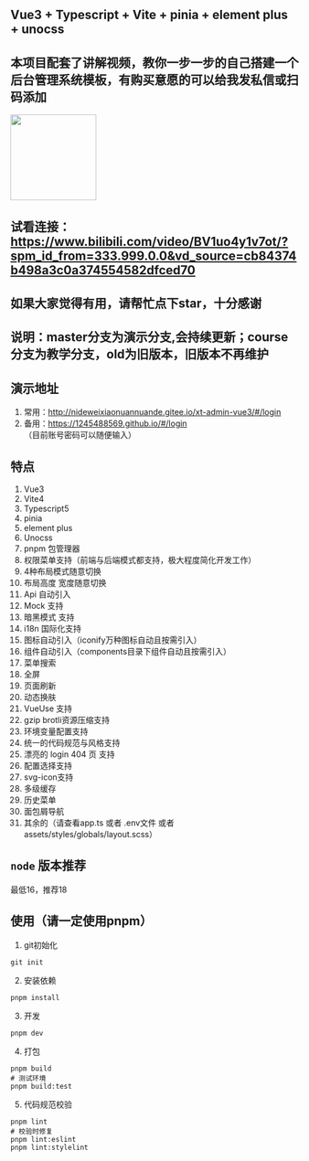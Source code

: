 ## Vue3 + Typescript + Vite + pinia + element plus + unocss

## 本项目配套了讲解视频，教你一步一步的自己搭建一个后台管理系统模板，有购买意愿的可以给我发私信或扫码添加


<p>
  <img src="https://gitee.com/nideweixiaonuannuande/vue3-beike/raw/master/IMG_202309143802_791x772.jpg" width="150"  />
</p>

## 试看连接：https://www.bilibili.com/video/BV1uo4y1v7ot/?spm_id_from=333.999.0.0&vd_source=cb84374b498a3c0a374554582dfced70
## 如果大家觉得有用，请帮忙点下star，十分感谢

## 说明：master分支为演示分支,会持续更新；course分支为教学分支，old为旧版本，旧版本不再维护

## 演示地址
1. 常用：http://nideweixiaonuannuande.gitee.io/xt-admin-vue3/#/login
2. 备用：https://1245488569.github.io/#/login
（目前账号密码可以随便输入）
## 特点
1. Vue3
2. Vite4
3. Typescript5
4. pinia
5. element plus
6. Unocss
7. pnpm 包管理器
8. 权限菜单支持（前端与后端模式都支持，极大程度简化开发工作）
9. 4种布局模式随意切换
10. 布局高度 宽度随意切换
11. Api 自动引入
12. Mock 支持
13. 暗黑模式 支持
14. i18n 国际化支持
15. 图标自动引入（iconify万种图标自动且按需引入）
16. 组件自动引入（components目录下组件自动且按需引入）
17. 菜单搜索
18. 全屏
19. 页面刷新
20. 动态换肤
21. VueUse 支持
22. gzip brotli资源压缩支持
23. 环境变量配置支持
24. 统一的代码规范与风格支持
25. 漂亮的 login 404 页 支持
26. 配置选择支持
27. svg-icon支持
28. 多级缓存
29. 历史菜单
30. 面包屑导航
31. 其余的（请查看app.ts 或者 .env文件 或者assets/styles/globals/layout.scss）

## `node` 版本推荐
最低16，推荐18

## 使用（请一定使用pnpm）

1. git初始化
```shell
git init
```

2. 安装依赖
```shell
pnpm install
```

3. 开发
```shell
pnpm dev
```

4. 打包

```shell
pnpm build
# 测试环境
pnpm build:test
```

5. 代码规范校验

```shell
pnpm lint
# 校验时修复
pnpm lint:eslint
pnpm lint:stylelint
```
